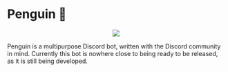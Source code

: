 # Penguin 🐧
<p align="center">
<img src="https://juicy.eggplants.org/kfhv0y.jpg" width:150px height:150px>
</p>

Penguin is a multipurpose Discord bot, written with the Discord community in mind. Currently this bot is nowhere close to being ready to be released, as it is still being developed. 

